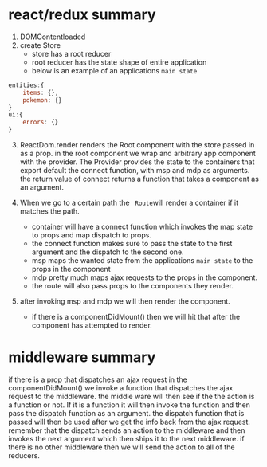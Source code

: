 # react/redux summary
1. DOMContentloaded
2. create Store
    * store has a root reducer 
    * root reducer has the state shape of entire application
    * below is an example of an applications  ```main state```

```javascript
entities:{
    items: {},
    pokemon: {}
}
ui:{
    errors: {}
}
```
3. ReactDom.render renders the Root component with the store passed in as a prop.  in the root component we wrap and arbitrary app component with the provider.  The Provider provides the state to the containers that export default the connect function, with msp and mdp as arguments.  the return value of connect returns a function that takes a component as an argument. 

4. When we go to a certain path the ``` Route```will render a container if it matches the path.
    * container will have a connect function which invokes the map state to props and map dispatch to props.
    * the connect function makes sure to pass the state to the first argument and the dispatch to the second one.
    * msp maps the wanted state from the applications ```main state``` to the props in the component
    * mdp pretty much maps ajax requests to the props in the component.
    * the route will also pass props to the components they render.
5. after invoking msp and mdp we will then render the component.
    * if there is a componentDidMount() then we will hit that after the component has attempted to render. 

# middleware summary
if there is a prop that dispatches an ajax request in the componentDidMount() we invoke a function that dispatches the ajax request to the middleware. the middle ware will then see if the the action is a function or not.  If it is a function it will then invoke the function and then pass the dispatch function as an argument. the dispatch function that is passed will then be used after we get the info back from the ajax request. remember that the dispatch sends an action to the middleware and then invokes the next argument which then ships it to the next middleware.  if there is no other middleware then we will send the action to all of the reducers. 

